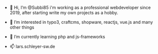 - 👋 Hi, I’m @Subbi85
 i'm working as a professional webdeveloper since 2019, after starting write my own projects as a hobby.

- 👀 I’m interested in typo3, craftcms, shopware, reactjs, vue.js and many other things
- 🌱 I’m currently learning php and js-frameworks
- 📫 lars.schleyer-sw.de

<!---
Subbi85/Subbi85 is a ✨ special ✨ repository because its `README.md` (this file) appears on your GitHub profile.
You can click the Preview link to take a look at your changes.
--->
